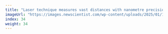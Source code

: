 ```yaml
---
title: "Laser technique measures vast distances with nanometre precision"
imageUrl: "https://images.newscientist.com/wp-content/uploads/2025/01/10162828/SEI_235256076.jpg?width=788"
index: 34
weight: 34
---
```

